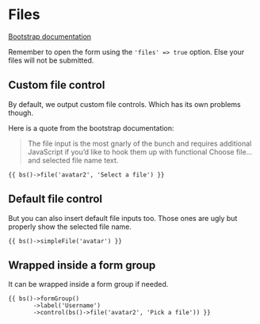 # Files

[Bootstrap documentation](https://getbootstrap.com/docs/4.1/components/forms/#file-browser)

Remember to open the form using the `'files' => true` option. Else your files will not be 
submitted.

## Custom file control

By default, we output custom file controls. Which has its own problems though.

Here is a quote from the bootstrap documentation:

> The file input is the most gnarly of the bunch and requires additional JavaScript if you’d like to hook them up 
> with functional Choose file… and selected file name text.

```$php
{{ bs()->file('avatar2', 'Select a file') }}
```

## Default file control

But you can also insert default file inputs too. Those ones are ugly but properly show the 
selected file name.

```$php
{{ bs()->simpleFile('avatar') }}
```

## Wrapped inside a form group

It can be wrapped inside a form group if needed.

```$php
{{ bs()->formGroup()
       ->label('Username')
       ->control(bs()->file('avatar2', 'Pick a file')) }}
```


